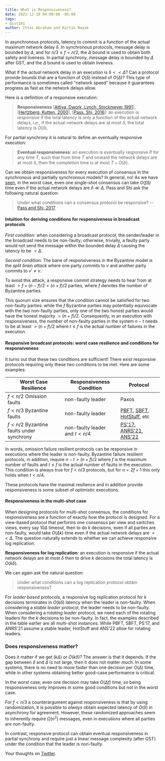 ```yaml
---
title: What is Responsiveness? 
date: 2022-12-18 04:00:00 -05:00
tags:
- dist101
author: Ittai Abraham and Kartik Nayak
---
```


In asynchronous protocols, latency to commit is a function of the actual maximum network delay $\delta$. In synchronous protocols, message delay is bounded by $\Delta$, and for $n/3 \le f<n/2$, the $\Delta$ bound is used to obtain both safety and liveness. In partial synchrony, message delay is bounded by $\Delta$ after GST, and the $\Delta$ bound is used to obtain liveness.


What if the *actual* network delay in an execution is  $\delta << \Delta$? Can a protocol provide bounds that are a function of $O(\delta)$ instead of $O(\Delta)$? This type of performance is sometimes called "network speed" because it guarantees progress as fast as the network delays allow. 


Here is a definition of a responsive execution:

>  **Responsiveness** [[Attiya, Dwork, Lynch, Stockmeyer 1991](https://groups.csail.mit.edu/tds/papers/Lynch/stoc91.pdf)], [[Hertzberg, Kutten, 2000](https://www.researchgate.net/publication/220618470_Early_Detection_of_Message_Forwarding_Faults)], [[Pass, Shi, 2016](https://eprint.iacr.org/2016/917.pdf)]: an execution is *responsive* if the total latency is only a function of the actual network delays, i.e., if the actual network delays are at most $\delta$, the total latency is $O(\delta)$.

For partial synchrony it is natural to define an eventually responsive execution:

> **Eventual responsiveness**: an execution is eventually responsive if for any time $T$, such that from time $T$ and onward the network delays are at most $\delta$, then the completion time is at most $T+O(\delta)$.


Can we obtain responsiveness for every execution of consensus in the synchronous and partially synchronous models? In general, no! As we have [seen](https://decentralizedthoughts.github.io/2019-12-15-synchrony-uncommitted-lower-bound/), in the worst case, even one single-shot consensus can take $O(f \Delta)$ time even if the actual network delays are $\delta \ll \Delta$. Pass and Shi ask the following natural question:

> Under what conditions can a consensus protocol be responsive?
> -- [Pass and Shi, 2017](https://eprint.iacr.org/2017/913.pdf)

#### Intuition for deriving conditions for responsiveness in broadcast protocols


*First condition*: when considering a broadcast protocol, the sender/leader in the broadcast needs to be non-faulty; otherwise, trivially, a faulty party would not send the message within the bounded delay $\Delta$ causing the latency to be $> \Delta$. 

*Second condition*: The bane of responsiveness in the Byzantine model is the *split brain attack* where one party commits to $v$ and another party commits to $v' \neq v$.

To avoid this attack, a responsive commit strategy needs to hear from at least $>f+ (n-f)/2 = (n+f)/2$ parties, where $f$ denotes the number of Byzantine parties.

This quorum size ensures that the condition cannot be satisfied for two non-faulty parties: while the $f$ Byzantine parties may potentially equivocate with the two non-faulty parties, only one of the two honest parties would have the honest majority $> (n+f)/2$. Consequently, in an execution with responsiveness, the number of non-faulty parties in the system $n-t$ needs to be at least $> (n+f)/2$ where $t\le f$ is the actual number of failures in the execution.



#### Responsive broadcast protocols: worst case resilience and conditions for responsiveness
It turns out that these two conditions are sufficient! There exist responsive protocols requiring only these two conditions to be met. Here are some examples:



| Worst Case Resilience                    | Responsiveness Condition        | Protocol                                                                                                                                             |
| ---------------------------------------- | ------------------------------- | ---------------------------------------------------------------------------------------------------------------------------------------------------- |
| $f<n/2$ Omission faults                  | non-faulty leader               | Paxos                                                                                                                                                |
| $f<n/3$ Byzantine faults                 | non-faulty leader               | [PBFT](https://pmg.csail.mit.edu/papers/osdi99.pdf), [SBFT](https://arxiv.org/abs/1804.01626), [HotStuff](https://arxiv.org/pdf/1803.05069.pdf), etc |
| $f<n/2$ Byzantine faults under synchrony | non-faulty leader and $t < n/4$ | [PS'17](https://eprint.iacr.org/2017/913.pdf), [ANRS'21](https://eprint.iacr.org/2020/458.pdf),    [ANS'22](https://eprint.iacr.org/2021/1138.pdf)   |


In words, omission failure resilient protocols can be  responsive in executions where the leader is non-faulty. Byzantine failure resilient protocols, in addition, require $n-t > (n+f)/2$ where $f$ is the maximum number of faults and $t \le f$ is the actual number of faults in the execution. This condition is always true for $f<n/3$ protocols, but for $n=2f+1$ this only holds when $t<n/4$.


These protocols have the maximal resilience and in addition provide responsiveness is some subset of optimistic executions.

#### Responsiveness in the multi-shot case
When designing protocols for multi-shot consensus, the conditions for responsiveness are a function of exactly how the protocol is designed. For a view-based protocol that performs one consensus per view and switches views, every say $10\Delta$ timeout, then to do $k$ decisions, even if all parties are non-faulty, would take $O(\Delta k)$ time even if the actual network delays are $<< \Delta$. The question naturally extends to whether we can achieve responsive log replication.

**Responsiveness for log replication**: an execution is responsive if the actual network delays are at most $\delta$ then to drive $k$ decisions the total latency is $O(k \delta)$.

We can again ask the natural question: 

> Under what conditions can a log replication protocol obtain responsiveness?

For *leader based* protocols, a responsive log replication protocol for $k$ decisions terminates in $O(k \delta)$ latency when the leader is non-faulty. When considering a *stable leader* protocol, the leader needs to be non-faulty. When considering a *rotating leader* protocol, we need each of the rotating leaders for the $k$ decisions to be non-faulty. In fact, the examples described in the table earlier are all multi-shot instances. While PBFT, SBFT, PS'17, and ANRS'21 assume a stable leader, HotStuff and ANS'22 allow for rotating leaders. 


### Does responsiveness matter?


Does it matter if we get $(k \Delta)$ or $O(k \delta)$? The answer is that it depends. If the gap between $\delta$ and $\Delta$ is not large, then it does not matter much. In some systems, there is no need to move faster than one decision per $O(\Delta)$ time, while in other systems obtaining better good-case performance is critical. 

In the worst case, even one decision may take $O(\Delta f)$ time, so being responsiveness only improves in some good conditions but not in the worst case.

For $f<n/3$ a counterargument against responsiveness is that by using randomization, it is possible to *always* obtain expected latency of $O(\delta)$ in asynchrony for agreement. However, these randomized approaches seem to inherently require $\Omega(n^2)$ messages, even in executions where all parties are non-faulty. 

In contrast, responsive protocol can obtain eventual responsiveness in partial synchrony and require just a linear message complexity (after GST) under the condition that the leader is non-faulty.


Your thoughts on [Twitter]().

